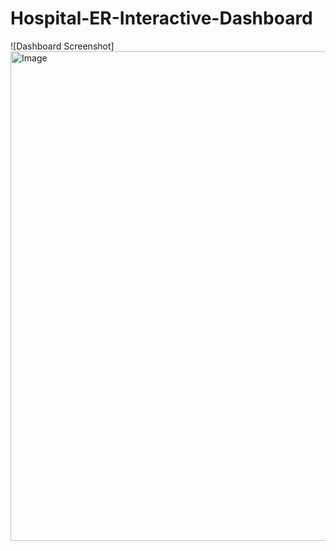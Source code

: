# Hospital-ER-Interactive-Dashboard
![Dashboard Screenshot]<img width="1783" height="783" alt="Image" src="https://github.com/user-attachments/assets/be420458-25c9-4d3e-a9fa-aacf6edee122" />
